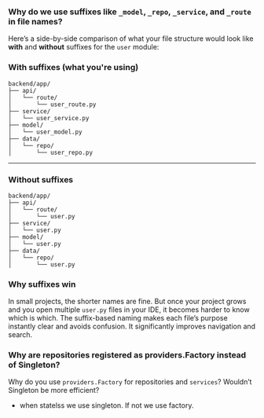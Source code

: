### Why do we use suffixes like `_model`, `_repo`, `_service`, and `_route` in file names?

Here’s a side-by-side comparison of what your file structure would look like **with** and **without** suffixes for the `user` module:

### With suffixes (what you're using)

```
backend/app/
├── api/
│   └── route/
│       └── user_route.py
├── service/
│   └── user_service.py
├── model/
│   └── user_model.py
├── data/
│   └── repo/
│       └── user_repo.py
```

---

### Without suffixes

```
backend/app/
├── api/
│   └── route/
│       └── user.py
├── service/
│   └── user.py
├── model/
│   └── user.py
├── data/
│   └── repo/
│       └── user.py
```

### Why suffixes win

In small projects, the shorter names are fine. But once your project grows and you open multiple `user.py` files in your IDE, it becomes harder to know which is which. The suffix-based naming makes each file’s purpose instantly clear and avoids confusion. It significantly improves navigation and search. 


### Why are repositories registered as providers.Factory instead of Singleton?
Why do you use `providers.Factory` for repositories and `services`? Wouldn’t Singleton be more efficient?

- when statelss we use singleton. If not we use factory.